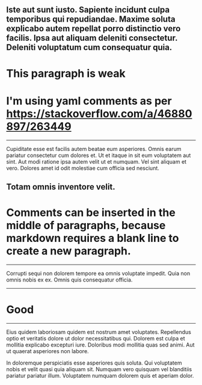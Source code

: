 Iste aut sunt iusto. Sapiente incidunt culpa temporibus qui repudiandae. Maxime soluta explicabo autem repellat porro distinctio vero facilis. Ipsa aut aliquam deleniti consectetur. Deleniti voluptatum cum consequatur quia.
---
# This paragraph is weak
# I'm using yaml comments as per https://stackoverflow.com/a/46880897/263449
---

Cupiditate esse est facilis autem beatae eum asperiores. Omnis earum pariatur consectetur cum dolores et. Ut et itaque in sit eum voluptatem aut sint. Aut modi ratione ipsa autem velit ut et numquam. Vel sint aliquam et vero. Dolores amet id odit molestiae cum officia sed nesciunt.

Totam omnis inventore velit. 
---
# Comments can be inserted in the middle of paragraphs, because markdown requires a blank line to create a new paragraph.
---
Corrupti sequi non dolorem tempore ea omnis voluptate impedit. Quia non omnis nobis ex ex. Omnis quis consequatur officia.

---
# Good
---

Eius quidem laboriosam quidem est nostrum amet voluptates. Repellendus optio et veritatis dolore ut dolor necessitatibus qui. Dolorem est culpa et mollitia explicabo excepturi iure. Doloribus modi mollitia quas sed animi. Aut ut quaerat asperiores non labore.

<!-- You can also html comment, depending on what your parser likes. --> 

In doloremque perspiciatis esse asperiores quis soluta. Qui voluptatem nobis et velit quasi quia aliquam sit. Numquam vero quisquam vel blanditiis pariatur pariatur illum. Voluptatem numquam dolorem quis et aperiam dolor.